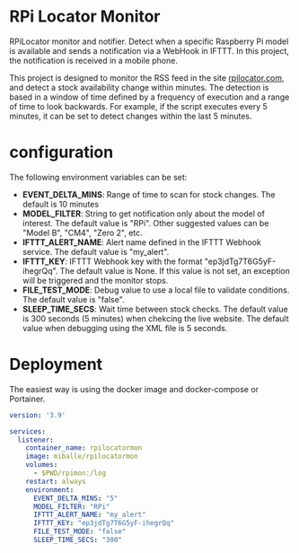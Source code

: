 # RPi Locator Monitor

RPiLocator monitor and notifier. Detect when a specific Raspberry Pi model is available and sends a notification via a WebHook in IFTTT. In this project, the notification is received in a mobile phone.

This project is designed to monitor the RSS feed in the site [rpilocator.com](https://rpilocator.com), and detect a stock availability change within minutes. The detection is based in a window of time defined by a frequency of execution and a range of time to look backwards. For example, if the script executes every 5 minutes, it can be set to detect changes within the last 5 minutes.

configuration
=============

The following environment variables can be set:

* **EVENT_DELTA_MINS**: Range of time to scan for stock changes. The default is 10 minutes
* **MODEL_FILTER**: String to get notification only about the model of interest. The default value is "RPi". Other suggested values can be "Model B", "CM4", "Zero 2", etc.
* **IFTTT_ALERT_NAME**: Alert name defined in the IFTTT Webhook service. The default value is "my_alert".
* **IFTTT_KEY**: IFTTT Webhook key with the format "ep3jdTg7T6G5yF-ihegrQq". The default value is None. If this value is not set, an exception will be triggered and the monitor stops.
* **FILE_TEST_MODE**: Debug value to use a local file to validate conditions. The default value is "false".
* **SLEEP_TIME_SECS**: Wait time between stock checks. The default value is 300 seconds (5 minutes) when chekcing the live website. The default value when debugging using the XML file is 5 seconds.

Deployment
==========

The easiest way is using the docker image and docker-compose or Portainer.

```yaml
version: '3.9'

services:
  listener:
    container_name: rpilocatormon
    image: miballe/rpilocatormon
    volumes:
      - $PWD/rpimon:/log
    restart: always
    environment:
      EVENT_DELTA_MINS: "5"
      MODEL_FILTER: "RPi"
      IFTTT_ALERT_NAME: "my_alert"
      IFTTT_KEY: "ep3jdTg7T6G5yF-ihegrQq"
      FILE_TEST_MODE: "false"
      SLEEP_TIME_SECS: "300"
 
```
